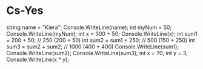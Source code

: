 # Cs-Yes
string name = "Kiera";
Console.WriteLine(name);
int myNum = 50;
Console.WriteLine(myNum);
int x = 300 + 50;
Console.WriteLine(x);
int sum1 = 200 + 50;     // 250 (200 + 50)
      int sum2 = sum1 + 250;   // 500 (150 + 250)
      int sum3 = sum2 + sum2;  // 1000 (400 + 400)
      Console.WriteLine(sum1);
      Console.WriteLine(sum2);
      Console.WriteLine(sum3);
     int x = 70;
     int y = 3;
     Console.WriteLine(x * y);